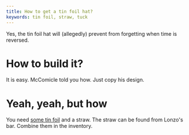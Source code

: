 ```yaml
---
title: How to get a tin foil hat?
keywords: tin foil, straw, tuck
---
```


Yes, the tin foil hat will (allegedly) prevent from forgetting when time is reversed.

# How to build it?
It is easy. McComicle told you how. Just copy his design.

# Yeah, yeah, but how
You need [some tin foil](041-tinfoil.md) and a straw. The straw can be found from Lonzo's bar. Combine them in the inventory.
